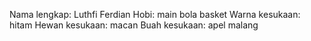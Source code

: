 Nama lengkap: Luthfi Ferdian
Hobi: main bola basket
Warna kesukaan: hitam
Hewan kesukaan: macan
Buah kesukaan: apel malang